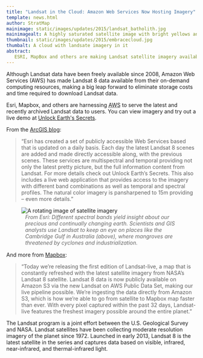 ```yaml
---
title: "Landsat in the Cloud: Amazon Web Services Now Hosting Imagery"
template: news.html
author: StratMap
mainimage: static/images/updates/2015/landsat_batholith.jpg
mainimagealt: A highly saturated satellite image with bright yellows and blues, showing a geologic formation.
thumbnail: static/images/updates/2015/embracecloud.jpg
thumbalt: A cloud with landsate imagery in it
abstract:
   ESRI, MapBox and others are making Landsat satellite imagery available via Amazon S3. 
---
```


Although Landsat data have been freely available since 2008, Amazon Web Services (AWS) has made Landsat 8 data available from their on-demand computing resources, making a big leap forward to eliminate storage costs and time required to download Landsat data. 

Esri, Mapbox, and others are harnessing <abbr title="Amazon Web Services">AWS</abbr> to serve the latest and recently archived Landsat data to users. You can view imagery and try out a live demo at [Unlock Earth's Secrets](http://www.esri.com/landing-pages/software/landsat/unlock-earths-secrets).

From the [ArcGIS blog](http://blogs.esri.com/esri/arcgis/2015/03/19/making-landsat-on-aws-accessible/):

> “Esri has created a set of publicly accessible Web Services based that is updated on a daily basis.  Each day the latest Landsat 8 scenes are added and made directly accessible along, with the previous scenes. These services are multispectral and temporal providing not only the latest pretty picture, but the full information content from Landsat. For more details check out Unlock Earth’s Secrets. This also includes a live web application that provides access to the imagery with different band combinations as well as temporal and spectral profiles. The natural color imagery is pansharpened to 15m providing – even more details.” 

<figure>
  <img class="img-responsive" src="{{m.link('static/images/updates/2015/landsat_animation.gif')}}" alt="A rotating image of satellite imagery">
<figcaption style="font-style: italic; color: #666; padding: 0 10px; margin-bottom: 15px;">From Esri: Different spectral bands yield insight about our precious and continually changing earth. Scientists and GIS analysts use Landsat to keep an eye on places like the Cambridge Gulf in Australia (above), where mangroves are threatened by cyclones and industrialization.</figcaption>
</figure>

And more from [Mapbox](https://www.mapbox.com/blog/landsat-live-live): 
> “Today we’re releasing the first edition of Landsat-live, a map that is constantly refreshed with the latest satellite imagery from NASA’s Landsat 8 satellite. Landsat 8 data is now publicly available on Amazon S3 via the new Landsat on AWS Public Data Set, making our live pipeline possible. We’re ingesting the data directly from Amazon S3, which is how we’re able to go from satellite to Mapbox map faster than ever. With every pixel captured within the past 32 days, Landsat-live features the freshest imagery possible around the entire planet.”

The Landsat program is a joint effort between the U.S. Geological Survey and NASA. Landsat satellites have been collecting moderate resolution imagery of the planet since 1972. Launched in early 2013, Landsat 8 is the latest satellite in the series and captures data based on visible, infrared, near-infrared, and thermal-infrared light.
